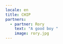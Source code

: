 ```yaml
---
locale: en
title: CHIP
partners:
  - partner: Rory
    text: "A good boy "
    image: rory.jpg
---
```

